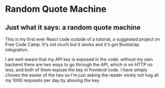 # Random Quote Machine
## Just what it says: a random quote machine

This is my first ever React code outside of a tutorial, a suggested project on
Free Code Camp. It's not much but it works and it's got Bootstrap integration.

I am well-aware that my API key is exposed in the code: without my own backend
there are two ways to go through the API, which is on HTTP no less, and both
of them expose the key in frontend code. I have simply chosen the easier of
the two so I'm just asking the reader nicely not hog all my 1000 requiests per
day by abusing the key.
